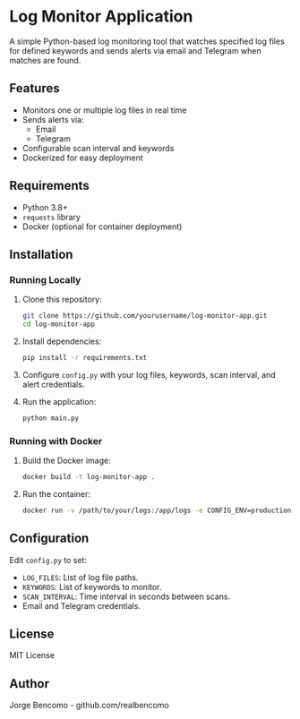 # Log Monitor Application

A simple Python-based log monitoring tool that watches specified log files for defined keywords and sends alerts via email and Telegram when matches are found.

## Features

- Monitors one or multiple log files in real time
- Sends alerts via:
  - Email
  - Telegram
- Configurable scan interval and keywords
- Dockerized for easy deployment

## Requirements

- Python 3.8+
- `requests` library
- Docker (optional for container deployment)

## Installation

### Running Locally

1. Clone this repository:
    ```bash
    git clone https://github.com/yourusername/log-monitor-app.git
    cd log-monitor-app
    ```

2. Install dependencies:
    ```bash
    pip install -r requirements.txt
    ```

3. Configure `config.py` with your log files, keywords, scan interval, and alert credentials.

4. Run the application:
    ```bash
    python main.py
    ```

### Running with Docker

1. Build the Docker image:
    ```bash
    docker build -t log-monitor-app .
    ```

2. Run the container:
    ```bash
    docker run -v /path/to/your/logs:/app/logs -e CONFIG_ENV=production log-monitor-app
    ```

## Configuration

Edit `config.py` to set:

- `LOG_FILES`: List of log file paths.
- `KEYWORDS`: List of keywords to monitor.
- `SCAN_INTERVAL`: Time interval in seconds between scans.
- Email and Telegram credentials.

## License

MIT License

## Author

Jorge Bencomo - github.com/realbencomo

